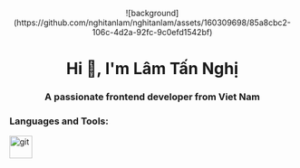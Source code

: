 <p align="center">
  ![background](https://github.com/nghitanlam/nghitanlam/assets/160309698/85a8cbc2-106c-4d2a-92fc-9c0efd1542bf)
</p>
<h1 align="center">Hi 👋, I'm Lâm Tấn Nghị</h1>
<h3 align="center">A passionate frontend developer from Viet Nam</h3>

<p align="left">
</p>

<h3 align="left">Languages and Tools:</h3>
<p align="left"> <a href="https://git-scm.com/" target="_blank" rel="noreferrer"> <img src="https://www.vectorlogo.zone/logos/git-scm/git-scm-icon.svg" alt="git" width="40" height="40"/> </a> </p>

